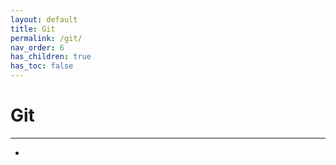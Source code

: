 ```yaml
---
layout: default
title: Git
permalink: /git/
nav_order: 6
has_children: true
has_toc: false
---
```


# Git

---

- 
